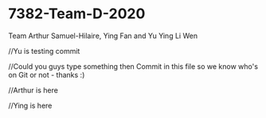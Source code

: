 # 7382-Team-D-2020
Team Arthur Samuel-Hilaire, Ying Fan and Yu Ying Li Wen

//Yu is testing commit

//Could you guys type something then Commit in this file so we know who's on Git or not - thanks :) 

//Arthur is here

//Ying is here
